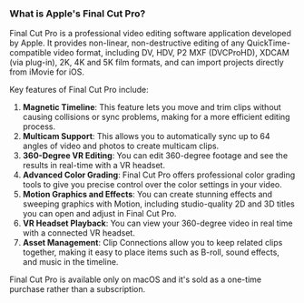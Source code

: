 ### What is Apple's Final Cut Pro?

Final Cut Pro is a professional video editing software application developed by Apple. It provides non-linear, non-destructive editing of any QuickTime-compatible video format, including DV, HDV, P2 MXF (DVCProHD), XDCAM (via plug-in), 2K, 4K and 5K film formats, and can import projects directly from iMovie for iOS.

Key features of Final Cut Pro include:

1. **Magnetic Timeline**: This feature lets you move and trim clips without causing collisions or sync problems, making for a more efficient editing process.
2. **Multicam Support**: This allows you to automatically sync up to 64 angles of video and photos to create multicam clips.
3. **360-Degree VR Editing**: You can edit 360-degree footage and see the results in real-time with a VR headset.
4. **Advanced Color Grading**: Final Cut Pro offers professional color grading tools to give you precise control over the color settings in your video.
5. **Motion Graphics and Effects**: You can create stunning effects and sweeping graphics with Motion, including studio-quality 2D and 3D titles you can open and adjust in Final Cut Pro.
6. **VR Headset Playback**: You can view your 360-degree video in real time with a connected VR headset.
7. **Asset Management**: Clip Connections allow you to keep related clips together, making it easy to place items such as B-roll, sound effects, and music in the timeline.

Final Cut Pro is available only on macOS and it's sold as a one-time purchase rather than a subscription.